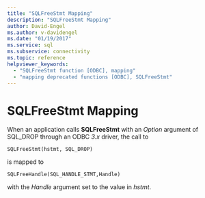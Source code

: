 ```yaml
---
title: "SQLFreeStmt Mapping"
description: "SQLFreeStmt Mapping"
author: David-Engel
ms.author: v-davidengel
ms.date: "01/19/2017"
ms.service: sql
ms.subservice: connectivity
ms.topic: reference
helpviewer_keywords:
  - "SQLFreeStmt function [ODBC], mapping"
  - "mapping deprecated functions [ODBC], SQLFreeStmt"
---
```

# SQLFreeStmt Mapping
When an application calls **SQLFreeStmt** with an *Option* argument of SQL_DROP through an ODBC *3.x* driver, the call to  
  
```  
SQLFreeStmt(hstmt, SQL_DROP)   
```  
  
 is mapped to  
  
```  
SQLFreeHandle(SQL_HANDLE_STMT,Handle)  
```  
  
 with the *Handle* argument set to the value in *hstmt*.

